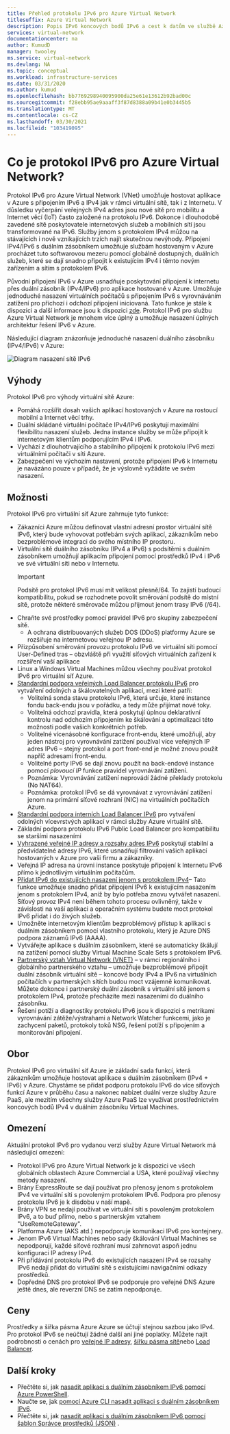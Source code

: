 ```yaml
---
title: Přehled protokolu IPv6 pro Azure Virtual Network
titlesuffix: Azure Virtual Network
description: Popis IPv6 koncových bodů IPv6 a cest k datům ve službě Azure Virtual Network.
services: virtual-network
documentationcenter: na
author: KumudD
manager: twooley
ms.service: virtual-network
ms.devlang: NA
ms.topic: conceptual
ms.workload: infrastructure-services
ms.date: 03/31/2020
ms.author: kumud
ms.openlocfilehash: bb7769298940095900da25e61e13612b92bad00c
ms.sourcegitcommit: f28ebb95ae9aaaff3f87d8388a09b41e0b3445b5
ms.translationtype: MT
ms.contentlocale: cs-CZ
ms.lasthandoff: 03/30/2021
ms.locfileid: "103419095"
---
```

# <a name="what-is-ipv6-for-azure-virtual-network"></a>Co je protokol IPv6 pro Azure Virtual Network?

Protokol IPv6 pro Azure Virtual Network (VNet) umožňuje hostovat aplikace v Azure s připojením IPv6 a IPv4 jak v rámci virtuální sítě, tak i z Internetu. V důsledku vyčerpání veřejných IPv4 adres jsou nové sítě pro mobilitu a Internet věcí (IoT) často založené na protokolu IPv6. Dokonce i dlouhodobě zavedené sítě poskytovatele internetových služeb a mobilních sítí jsou transformované na IPv6. Služby jenom s protokolem IPv4 můžou na stávajících i nově vznikajících trzích najít skutečnou nevýhody. Připojení IPv4/IPv6 s duálním zásobníkem umožňuje službám hostovaným v Azure procházet tuto softwarovou mezeru pomocí globálně dostupných, duálních služeb, které se dají snadno připojit k existujícím IPv4 i těmto novým zařízením a sítím s protokolem IPv6.

Původní připojení IPv6 v Azure usnadňuje poskytování připojení k internetu přes duální zásobník (IPv4/IPv6) pro aplikace hostované v Azure. Umožňuje jednoduché nasazení virtuálních počítačů s připojením IPv6 s vyrovnáváním zatížení pro příchozí i odchozí připojení iniciovaná. Tato funkce je stále k dispozici a další informace jsou k dispozici [zde](../load-balancer/load-balancer-ipv6-overview.md).
Protokol IPv6 pro službu Azure Virtual Network je mnohem více úplný a umožňuje nasazení úplných architektur řešení IPv6 v Azure.


Následující diagram znázorňuje jednoduché nasazení duálního zásobníku (IPv4/IPv6) v Azure:

![Diagram nasazení sítě IPv6](./media/ipv6-support-overview/ipv6-sample-diagram.png)

## <a name="benefits"></a>Výhody

Protokol IPv6 pro výhody virtuální sítě Azure:

- Pomáhá rozšířit dosah vašich aplikací hostovaných v Azure na rostoucí mobilní a Internet věcí trhy.
- Duální skládané virtuální počítače IPv4/IPv6 poskytují maximální flexibilitu nasazení služeb. Jedna instance služby se může připojit k internetovým klientům podporujícím IPv4 i IPv6.
- Vychází z dlouhotrvajícího a stabilního připojení k protokolu IPv6 mezi virtuálními počítači v síti Azure.
- Zabezpečení ve výchozím nastavení, protože připojení IPv6 k Internetu je navázáno pouze v případě, že je výslovně vyžádáte ve svém nasazení.

## <a name="capabilities"></a>Možnosti

Protokol IPv6 pro virtuální síť Azure zahrnuje tyto funkce:

- Zákazníci Azure můžou definovat vlastní adresní prostor virtuální sítě IPv6, který bude vyhovovat potřebám svých aplikací, zákazníkům nebo bezproblémové integraci do svého místního IP prostoru.
- Virtuální sítě duálního zásobníku (IPv4 a IPv6) s podsítěmi s duálním zásobníkem umožňují aplikacím připojení pomocí prostředků IPv4 i IPv6 ve své virtuální síti nebo v Internetu.
    > [!IMPORTANT]
    > Podsítě pro protokol IPv6 musí mít velikost přesně/64.  To zajistí budoucí kompatibilitu, pokud se rozhodnete povolit směrování podsítě do místní sítě, protože některé směrovače můžou přijmout jenom trasy IPv6 (/64).  
- Chraňte své prostředky pomocí pravidel IPv6 pro skupiny zabezpečení sítě.
    - A ochrana distribuovaných služeb DOS (DDoS) platformy Azure se rozšiřuje na internetovou veřejnou IP adresu.
- Přizpůsobení směrování provozu protokolu IPv6 ve virtuální síti pomocí User-Defined tras – obzvláště při využití síťových virtuálních zařízení k rozšíření vaší aplikace
- Linux a Windows Virtual Machines můžou všechny používat protokol IPv6 pro virtuální síť Azure.
- [Standardní podpora veřejných Load Balancer protokolu IPv6](virtual-network-ipv4-ipv6-dual-stack-standard-load-balancer-powershell.md) pro vytváření odolných a škálovatelných aplikací, mezi které patří:
    - Volitelná sonda stavu protokolu IPv6, která určuje, které instance fondu back-endu jsou v pořádku, a tedy může přijímat nové toky.
    - Volitelná odchozí pravidla, která poskytují úplnou deklarativní kontrolu nad odchozím připojením ke škálování a optimalizaci této možnosti podle vašich konkrétních potřeb.
    - Volitelné vícenásobné konfigurace front-endu, které umožňují, aby jeden nástroj pro vyrovnávání zatížení používal více veřejných IP adres IPv6 – stejný protokol a port front-end je možné znovu použít napříč adresami front-endu.
    - Volitelné porty IPv6 se dají znovu použít na back-endové instance pomocí *plovoucí IP* funkce pravidel vyrovnávání zatížení. 
    - Poznámka: Vyrovnávání zatížení neprovádí žádné překlady protokolu (No NAT64). 
    - Poznámka: protokol IPv6 se dá vyrovnávat z vyrovnávání zatížení jenom na primární síťové rozhraní (NIC) na virtuálních počítačích Azure. 
- [Standardní podpora interních Load Balancer IPv6](ipv6-dual-stack-standard-internal-load-balancer-powershell.md) pro vytváření odolných vícevrstvých aplikací v rámci služby Azure virtuální sítě.   
- Základní podpora protokolu IPv6 Public Load Balancer pro kompatibilitu se staršími nasazeními
- [Vyhrazené veřejné IP adresy a rozsahy adres IPv6](ipv6-public-ip-address-prefix.md) poskytují stabilní a předvídatelné adresy IPv6, které usnadňují filtrování vašich aplikací hostovaných v Azure pro vaši firmu a zákazníky.
- Veřejná IP adresa na úrovni instance poskytuje připojení k Internetu IPv6 přímo k jednotlivým virtuálním počítačům.
- [Přidat IPv6 do existujících nasazení jenom s protokolem IPv4](ipv6-add-to-existing-vnet-powershell.md)– Tato funkce umožňuje snadno přidat připojení IPv6 k existujícím nasazením jenom s protokolem IPv4, aniž by bylo potřeba znovu vytvářet nasazení.  Síťový provoz IPv4 není během tohoto procesu ovlivněný, takže v závislosti na vaší aplikaci a operačním systému budete moct protokol IPv6 přidat i do živých služeb.    
- Umožněte internetovým klientům bezproblémový přístup k aplikaci s duálním zásobníkem pomocí vlastního protokolu, který je Azure DNS podpora záznamů IPv6 (AAAA). 
- Vytvářejte aplikace s duálním zásobníkem, které se automaticky škálují na zatížení pomocí služby Virtual Machine Scale Sets s protokolem IPv6.
- [Partnerský vztah Virtual Network (VNET)](virtual-network-peering-overview.md) – v rámci regionálního i globálního partnerského vztahu – umožňuje bezproblémové připojit duální zásobník virtuální sítě – koncové body IPv4 a IPv6 na virtuálních počítačích v partnerských sítích budou moct vzájemně komunikovat. Můžete dokonce i partnerský duální zásobník s virtuální sítě jenom s protokolem IPv4, protože přecházíte mezi nasazeními do duálního zásobníku. 
- Řešení potíží a diagnostiky protokolu IPv6 jsou k dispozici s metrikami vyrovnávání zátěže/výstrahami a Network Watcher funkcemi, jako je zachycení paketů, protokoly toků NSG, řešení potíží s připojením a monitorování připojení.   

## <a name="scope"></a>Obor
Protokol IPv6 pro virtuální síť Azure je základní sada funkcí, která zákazníkům umožňuje hostovat aplikace s duálním zásobníkem (IPv4 + IPv6) v Azure.  Chystáme se přidat podporu protokolu IPv6 do více síťových funkcí Azure v průběhu času a nakonec nabízet duální verze služby Azure PaaS, ale mezitím všechny služby Azure PaaS lze využívat prostřednictvím koncových bodů IPv4 v duálním zásobníku Virtual Machines.   

## <a name="limitations"></a>Omezení
Aktuální protokol IPv6 pro vydanou verzi služby Azure Virtual Network má následující omezení:
- Protokol IPv6 pro Azure Virtual Network je k dispozici ve všech globálních oblastech Azure Commercial a USA, které používají všechny metody nasazení.  
- Brány ExpressRoute se dají používat pro přenosy jenom s protokolem IPv4 ve virtuální síti s povoleným protokolem IPv6.  Podpora pro přenosy protokolu IPv6 je k disdobu v naší mapě.   
- Brány VPN se nedají používat ve virtuální síti s povoleným protokolem IPv6, a to buď přímo, nebo s partnerským vztahem "UseRemoteGateway".
- Platforma Azure (AKS atd.) nepodporuje komunikaci IPv6 pro kontejnery. 
- Jenom IPv6 Virtual Machines nebo sady škálování Virtual Machines se nepodporují, každé síťové rozhraní musí zahrnovat aspoň jednu konfiguraci IP adresy IPv4. 
- Při přidávání protokolu IPv6 do existujících nasazení IPv4 se rozsahy IPv6 nedají přidat do virtuální sítě s existujícími navigačními odkazy prostředků.  
- Dopředné DNS pro protokol IPv6 se podporuje pro veřejné DNS Azure ještě dnes, ale reverzní DNS se zatím nepodporuje.   

## <a name="pricing"></a>Ceny

Prostředky a šířka pásma Azure Azure se účtují stejnou sazbou jako IPv4. Pro protokol IPv6 se neúčtují žádné další ani jiné poplatky. Můžete najít podrobnosti o cenách pro [veřejné IP adresy](https://azure.microsoft.com/pricing/details/ip-addresses/), [šířku pásma sítě](https://azure.microsoft.com/pricing/details/bandwidth/)nebo [Load Balancer](https://azure.microsoft.com/pricing/details/load-balancer/).

## <a name="next-steps"></a>Další kroky

- Přečtěte si, jak [nasadit aplikaci s duálním zásobníkem IPv6 pomocí Azure PowerShell](virtual-network-ipv4-ipv6-dual-stack-standard-load-balancer-powershell.md).
- Naučte se, jak [pomocí Azure CLI nasadit aplikaci s duálním zásobníkem IPv6](virtual-network-ipv4-ipv6-dual-stack-standard-load-balancer-cli.md).
- Přečtěte si, jak [nasadit aplikaci s duálním zásobníkem IPv6 pomocí šablon Správce prostředků (JSON)](ipv6-configure-standard-load-balancer-template-json.md) .
